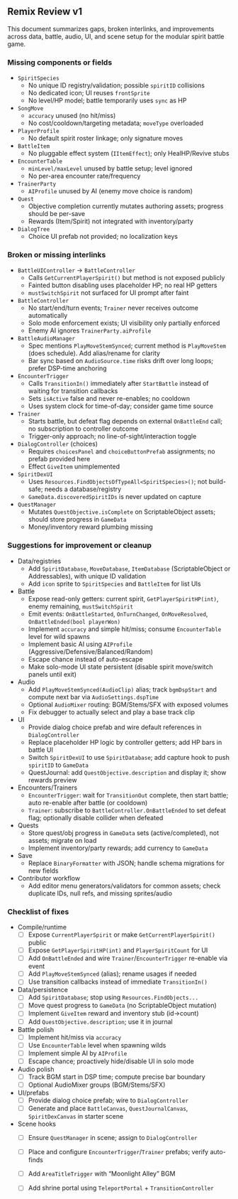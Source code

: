 ## Remix Review v1

This document summarizes gaps, broken interlinks, and improvements across data, battle, audio, UI, and scene setup for the modular spirit battle game.

### Missing components or fields
- `SpiritSpecies`
  - No unique ID registry/validation; possible `spiritID` collisions
  - No dedicated icon; UI reuses `frontSprite`
  - No level/HP model; battle temporarily uses `sync` as HP
- `SongMove`
  - `accuracy` unused (no hit/miss)
  - No cost/cooldown/targeting metadata; `moveType` overloaded
- `PlayerProfile`
  - No default spirit roster linkage; only signature moves
- `BattleItem`
  - No pluggable effect system (`IItemEffect`); only HealHP/Revive stubs
- `EncounterTable`
  - `minLevel/maxLevel` unused by battle setup; level ignored
  - No per-area encounter rate/frequency
- `TrainerParty`
  - `AIProfile` unused by AI (enemy move choice is random)
- `Quest`
  - Objective completion currently mutates authoring assets; progress should be per-save
  - Rewards (Item/Spirit) not integrated with inventory/party
- `DialogTree`
  - Choice UI prefab not provided; no localization keys

### Broken or missing interlinks
- `BattleUIController` → `BattleController`
  - Calls `GetCurrentPlayerSpirit()` but method is not exposed publicly
  - Fainted button disabling uses placeholder HP; no real HP getters
  - `mustSwitchSpirit` not surfaced for UI prompt after faint
- `BattleController`
  - No start/end/turn events; `Trainer` never receives outcome automatically
  - Solo mode enforcement exists; UI visibility only partially enforced
  - Enemy AI ignores `TrainerParty.aiProfile`
- `BattleAudioManager`
  - Spec mentions `PlayMoveStemSynced`; current method is `PlayMoveStem` (does schedule). Add alias/rename for clarity
  - Bar sync based on `AudioSource.time` risks drift over long loops; prefer DSP-time anchoring
- `EncounterTrigger`
  - Calls `TransitionIn()` immediately after `StartBattle` instead of waiting for transition callbacks
  - Sets `isActive` false and never re-enables; no cooldown
  - Uses system clock for time-of-day; consider game time source
- `Trainer`
  - Starts battle, but defeat flag depends on external `OnBattleEnd` call; no subscription to controller outcome
  - Trigger-only approach; no line-of-sight/interaction toggle
- `DialogController` (choices)
  - Requires `choicesPanel` and `choiceButtonPrefab` assignments; no prefab provided here
  - Effect `GiveItem` unimplemented
- `SpiritDexUI`
  - Uses `Resources.FindObjectsOfTypeAll<SpiritSpecies>()`; not build-safe; needs a database/registry
  - `GameData.discoveredSpiritIDs` is never updated on capture
- `QuestManager`
  - Mutates `QuestObjective.isComplete` on ScriptableObject assets; should store progress in `GameData`
  - Money/inventory reward plumbing missing

### Suggestions for improvement or cleanup
- Data/registries
  - Add `SpiritDatabase`, `MoveDatabase`, `ItemDatabase` (ScriptableObject or Addressables), with unique ID validation
  - Add `icon` sprite to `SpiritSpecies` and `BattleItem` for list UIs
- Battle
  - Expose read-only getters: current spirit, `GetPlayerSpiritHP(int)`, enemy remaining, `mustSwitchSpirit`
  - Emit events: `OnBattleStarted`, `OnTurnChanged`, `OnMoveResolved`, `OnBattleEnded(bool playerWon)`
  - Implement `accuracy` and simple hit/miss; consume `EncounterTable` level for wild spawns
  - Implement basic AI using `AIProfile` (Aggressive/Defensive/Balanced/Random)
  - Escape chance instead of auto-escape
  - Make solo-mode UI state persistent (disable spirit move/switch panels until exit)
- Audio
  - Add `PlayMoveStemSynced(AudioClip)` alias; track `bgmDspStart` and compute next bar via `AudioSettings.dspTime`
  - Optional `AudioMixer` routing: BGM/Stems/SFX with exposed volumes
  - Fix debugger to actually select and play a base track clip
- UI
  - Provide dialog choice prefab and wire default references in `DialogController`
  - Replace placeholder HP logic by controller getters; add HP bars in battle UI
  - Switch `SpiritDexUI` to use `SpiritDatabase`; add capture hook to push `spiritID` to `GameData`
  - QuestJournal: add `QuestObjective.description` and display it; show rewards preview
- Encounters/Trainers
  - `EncounterTrigger`: wait for `TransitionOut` complete, then start battle; auto re-enable after battle (or cooldown)
  - `Trainer`: subscribe to `BattleController.OnBattleEnded` to set defeat flag; optionally disable collider when defeated
- Quests
  - Store quest/obj progress in `GameData` sets (active/completed), not assets; migrate on load
  - Implement inventory/party rewards; add currency to `GameData`
- Save
  - Replace `BinaryFormatter` with JSON; handle schema migrations for new fields
- Contributor workflow
  - Add editor menu generators/validators for common assets; check duplicate IDs, null refs, and missing sprites/audio

### Checklist of fixes
- Compile/runtime
  - [ ] Expose `CurrentPlayerSpirit` or make `GetCurrentPlayerSpirit()` public
  - [ ] Expose `GetPlayerSpiritHP(int)` and `PlayerSpiritCount` for UI
  - [ ] Add `OnBattleEnded` and wire `Trainer`/`EncounterTrigger` re-enable via event
  - [ ] Add `PlayMoveStemSynced` (alias); rename usages if needed
  - [ ] Use transition callbacks instead of immediate `TransitionIn()`
- Data/persistence
  - [ ] Add `SpiritDatabase`; stop using `Resources.FindObjects...`
  - [ ] Move quest progress to `GameData` (no ScriptableObject mutation)
  - [ ] Implement `GiveItem` reward and inventory stub (id→count)
  - [ ] Add `QuestObjective.description`; use it in journal
- Battle polish
  - [ ] Implement hit/miss via `accuracy`
  - [ ] Use `EncounterTable` level when spawning wilds
  - [ ] Implement simple AI by `AIProfile`
  - [ ] Escape chance; proactively hide/disable UI in solo mode
- Audio polish
  - [ ] Track BGM start in DSP time; compute precise bar boundary
  - [ ] Optional AudioMixer groups (BGM/Stems/SFX)
- UI/prefabs
  - [ ] Provide dialog choice prefab; wire to `DialogController`
  - [ ] Generate and place `BattleCanvas`, `QuestJournalCanvas`, `SpiritDexCanvas` in starter scene
- Scene hooks
  - [ ] Ensure `QuestManager` in scene; assign to `DialogController`
  - [ ] Place and configure `EncounterTrigger`/`Trainer` prefabs; verify auto-finds
  - [ ] Add `AreaTitleTrigger` with “Moonlight Alley” BGM
  - [ ] Add shrine portal using `TeleportPortal` + `TransitionController`

